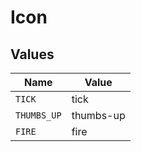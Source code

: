 # Icon


## Values

| Name        | Value       |
| ----------- | ----------- |
| `TICK`      | tick        |
| `THUMBS_UP` | thumbs-up   |
| `FIRE`      | fire        |